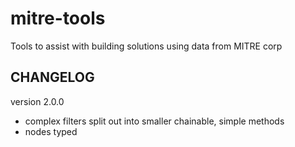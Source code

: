 # mitre-tools

Tools to assist with building solutions using data from MITRE corp

## CHANGELOG

version 2.0.0

- complex filters split out into smaller chainable, simple methods
- nodes typed